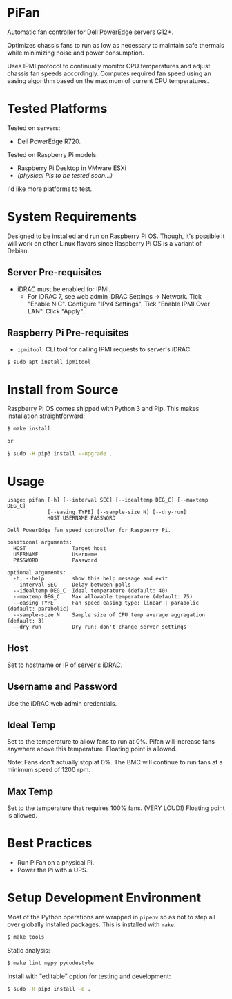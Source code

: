 # PiFan
Automatic fan controller for Dell PowerEdge servers G12+.

Optimizes chassis fans to run as low as necessary to maintain safe thermals
while minimizing noise and power consumption.

Uses IPMI protocol to continually monitor CPU temperatures and adjust chassis
fan speeds accordingly.  Computes required fan speed using an easing algorithm
based on the maximum of current CPU temperatures.

# Tested Platforms
Tested on servers:

* Dell PowerEdge R720.

Tested on Raspberry Pi models:

* Raspberry Pi Desktop in VMware ESXi
* *(physical Pis to be tested soon...)*

I'd like more platforms to test.

# System Requirements
Designed to be installed and run on Raspberry Pi OS.  Though, it's possible it will work on other Linux flavors since Raspberry Pi OS is a variant of Debian.

## Server Pre-requisites
* iDRAC must be enabled for IPMI.
   * For iDRAC 7, see web admin iDRAC Settings -> Network.  Tick "Enable NIC".  Configure "IPv4 Settings".  Tick "Enable IPMI Over LAN".  Click "Apply".

## Raspberry Pi Pre-requisites
* `ipmitool`: CLI tool for calling IPMI requests to server's iDRAC.

```
$ sudo apt install ipmitool
```

# Install from Source
Raspberry Pi OS comes shipped with Python 3 and Pip.  This makes installation straightforward:

```sh
$ make install

or

$ sudo -H pip3 install --upgrade .
```

# Usage
```
usage: pifan [-h] [--interval SEC] [--idealtemp DEG_C] [--maxtemp DEG_C]
             [--easing TYPE] [--sample-size N] [--dry-run]
             HOST USERNAME PASSWORD

Dell PowerEdge fan speed controller for Raspberry Pi.

positional arguments:
  HOST               Target host
  USERNAME           Username
  PASSWORD           Password

optional arguments:
  -h, --help         show this help message and exit
  --interval SEC     Delay between polls
  --idealtemp DEG_C  Ideal temperature (default: 40)
  --maxtemp DEG_C    Max allowable temperature (default: 75)
  --easing TYPE      Fan speed easing type: linear | parabolic (default: parabolic)
  --sample-size N    Sample size of CPU temp average aggregation (default: 3)
  --dry-run          Dry run: don't change server settings
```

## Host
Set to hostname or IP of server's iDRAC.

## Username and Password
Use the iDRAC web admin credentials.

## Ideal Temp
Set to the temperature to allow fans to run at 0%.  Pifan will increase fans
anywhere above this temperature.  Floating point is allowed.

Note: Fans don't actually stop at 0%.  The BMC will continue to run fans at a
minimum speed of 1200 rpm.

## Max Temp
Set to the temperature that requires 100% fans. (VERY LOUD!)  Floating point is
allowed.

# Best Practices
* Run PiFan on a physical Pi.
* Power the Pi with a UPS.

# Setup Development Environment
Most of the Python operations are wrapped in `pipenv` so as not to step all
over globally installed packages.  This is installed with `make`:

```sh
$ make tools
```

Static analysis:
```sh
$ make lint mypy pycodestyle
```

Install with "editable" option for testing and development:
```sh
$ sudo -H pip3 install -e .
```
